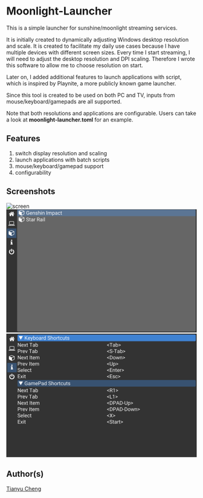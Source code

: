 Moonlight-Launcher
==================

This is a simple launcher for sunshine/moonlight streaming services.

It is initially created to dynamically adjusting Windows desktop resolution and scale.
It is created to facilitate my daily use cases because I have multiple devices with different
screen sizes. Every time I start streaming, I will need to adjust the desktop resolution and DPI scaling.
Therefore I wrote this software to allow me to choose resolution on start.

Later on, I added additional features to launch applications with script, which is inspired by Playnite,
a more publicly known game launcher.

Since this tool is created to be used on both PC and TV, inputs from mouse/keyboard/gamepads are all supported.

Note that both resolutions and applications are configurable. Users can take a look at **moonlight-launcher.toml**
for an example.

Features
--------
1. switch display resolution and scaling
2. launch applications with batch scripts
3. mouse/keyboard/gamepad support
4. configurability

Screenshots
-----------
![screen](./Screenshots/screen.png)
![app](./Screenshots/apps.png)
![help](./Screenshots/help.png)

Author(s)
---------
[Tianyu Cheng](tianyu.cheng@utexas.edu)
